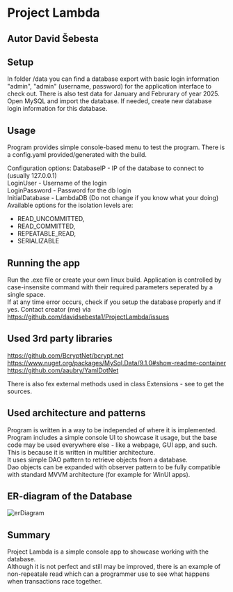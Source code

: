 # Project Lambda

## Autor David Šebesta

## Setup
In folder /data you can find a database export with basic login information "admin", "admin" (username, password) for the application interface to check out. There is also test data for January and Februrary of year 2025.<br>
Open MySQL and import the database. If needed, create new database login information for this database.<br>

## Usage
Program provides simple console-based menu to test the program.
There is a config.yaml provided/generated with the build.

Configuration options:
DatabaseIP - IP of the database to connect to (usually 127.0.0.1)<br>
LoginUser - Username of the login<br>
LoginPassword - Password for the db login<br>
InitialDatabase - LambdaDB (Do not change if you know what your doing)<br>
Available options for the isolation levels are:
- READ_UNCOMMITTED,
- READ_COMMITTED,
- REPEATABLE_READ,
- SERIALIZABLE

## Running the app
Run the .exe file or create your own linux build. Application is controlled by case-insensite command with their required parameters seperated by a single space.<br>
If at any time error occurs, check if you setup the database properly and if yes. Contact creator (me) via https://github.com/davidsebesta1/ProjectLambda/issues

## Used 3rd party libraries
https://github.com/BcryptNet/bcrypt.net
https://www.nuget.org/packages/MySql.Data/9.1.0#show-readme-container
https://github.com/aaubry/YamlDotNet

There is also fex external methods used in class Extensions - see to get the sources.

## Used architecture and patterns
Program is written in a way to be independed of where it is implemented.<br>
Program includes a simple console UI to showcase it usage, but the base code may be used everywhere else - like a webpage, GUI app, and such.<br>
This is because it is written in multitier architecture.<br>
It uses simple DAO pattern to retrieve objects from a database.<br>
Dao objects can be expanded with observer pattern to be fully compatible with standard MVVM architecture (for example for WinUI apps).<br>

## ER-diagram of the Database
![erDiagram](https://github.com/user-attachments/assets/9b12385d-f854-4921-b02b-127e9db6b5b0)

## Summary
Project Lambda is a simple console app to showcase working with the database.<br>
Although it is not perfect and still may be improved, there is an example of non-repeatale read which can a programmer use to see what happens when transactions race together.
